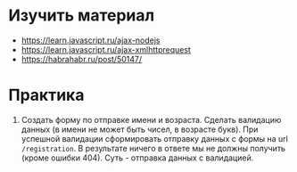 # Изучить материал

+ https://learn.javascript.ru/ajax-nodejs
+ https://learn.javascript.ru/ajax-xmlhttprequest
+ https://habrahabr.ru/post/50147/

# Практика

1) Создать форму по отправке имени и возраста. Сделать валидацию данных (в имени не может быть чисел, в возрасте букв). При успешной валидации сформировать отправку данных с формы на url `/registration`. В результате ничего в ответе мы не должны получить (кроме ошибки 404). Суть - отправка данных с валидацией.


